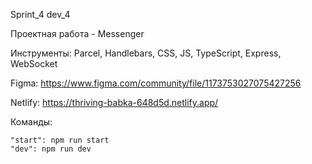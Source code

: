 Sprint_4 dev_4

Проектная работа - Messenger 

Инструменты: Parcel, Handlebars, CSS, JS, TypeScript, Express, WebSocket

Figma: https://www.figma.com/community/file/1173753027075427256

Netlify: https://thriving-babka-648d5d.netlify.app/




Команды:

    "start": npm run start
    "dev": npm run dev

